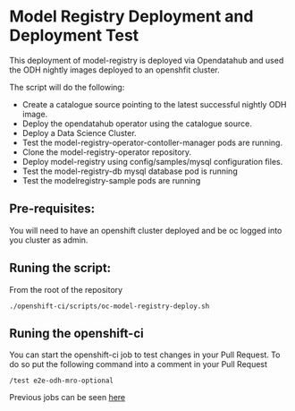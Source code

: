 # Model Registry Deployment and Deployment Test

This deployment of model-registry is deployed via Opendatahub and used the ODH nightly images deployed to an openshfit cluster.

The script will do the following:
* Create a catalogue source pointing to the latest successful nightly ODH image.
* Deploy the opendatahub operator using the catalogue source.
* Deploy a Data Science Cluster.
* Test the model-registry-operator-contoller-manager pods are running.
* Clone the model-registry-operator repository.
* Deploy model-registry using config/samples/mysql configuration files.
* Test the model-registry-db mysql database pod is running
* Test the modelregistry-sample pods are running

## Pre-requisites:

You will need to have an openshift cluster deployed and be oc logged into you cluster as admin.

## Runing the script:

From the root of the repository
```
./openshift-ci/scripts/oc-model-registry-deploy.sh
```

## Runing the openshift-ci

You can start the openshift-ci job to test changes in your Pull Request. To do so put the following command into a comment in your Pull Request
```
/test e2e-odh-mro-optional
```

Previous jobs can be seen [here](https://prow.ci.openshift.org/job-history/gs/test-platform-results/pr-logs/directory/rehearse-49999-pull-ci-opendatahub-io-model-registry-main-e2e-odh-mro-optional)

